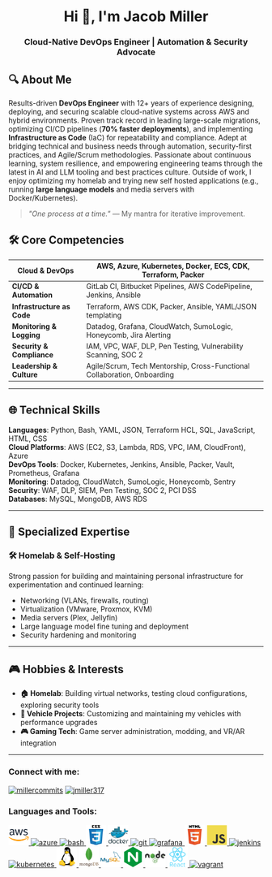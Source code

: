 <h1 align="center">Hi 👋, I'm Jacob Miller</h1>
<h3 align="center">Cloud-Native DevOps Engineer | Automation & Security Advocate</h3>

## 🔍 About Me  
Results-driven **DevOps Engineer** with 12+ years of experience designing, deploying, and securing scalable cloud-native systems across AWS and hybrid environments. Proven track record in leading large-scale migrations, optimizing CI/CD pipelines (**70% faster deployments**), and implementing **Infrastructure as Code** (IaC) for repeatability and compliance. Adept at bridging technical and business needs through automation, security-first practices, and Agile/Scrum methodologies. Passionate about continuous learning, system resilience, and empowering engineering teams through the latest in AI and LLM tooling and best practices culture. Outside of work, I enjoy optimizing my homelab and trying new self hosted applications (e.g., running **large language models** and media servers with Docker/Kubernetes).
> *"One process at a time."* — My mantra for iterative improvement.

## 🛠️ Core Competencies

| **Cloud & DevOps**       | AWS, Azure, Kubernetes, Docker, ECS, CDK, Terraform, Packer |
|---------------------------|-------------------------------------------------------------|
| **CI/CD & Automation**    | GitLab CI, Bitbucket Pipelines, AWS CodePipeline, Jenkins, Ansible |
| **Infrastructure as Code**| Terraform, AWS CDK, Packer, Ansible, YAML/JSON templating |
| **Monitoring & Logging**  | Datadog, Grafana, CloudWatch, SumoLogic, Honeycomb, Jira Alerting |
| **Security & Compliance** | IAM, VPC, WAF, DLP, Pen Testing, Vulnerability Scanning, SOC 2 |
| **Leadership & Culture**  | Agile/Scrum, Tech Mentorship, Cross-Functional Collaboration, Onboarding |

---

## 🌐 Technical Skills

**Languages**: Python, Bash, YAML, JSON, Terraform HCL, SQL, JavaScript, HTML, CSS  
**Cloud Platforms**: AWS (EC2, S3, Lambda, RDS, VPC, IAM, CloudFront), Azure  
**DevOps Tools**: Docker, Kubernetes, Jenkins, Ansible, Packer, Vault, Prometheus, Grafana  
**Monitoring**: Datadog, CloudWatch, SumoLogic, Honeycomb, Sentry  
**Security**: WAF, DLP, SIEM, Pen Testing, SOC 2, PCI DSS  
**Databases**: MySQL, MongoDB, AWS RDS  

---

## 🎯 Specialized Expertise

### 🛠️ Homelab & Self-Hosting
Strong passion for building and maintaining personal infrastructure for experimentation and continued learning:
- Networking (VLANs, firewalls, routing)
- Virtualization (VMware, Proxmox, KVM)
- Media servers (Plex, Jellyfin)
- Large language model fine tuning and deployment
- Security hardening and monitoring
---

## 🎮 Hobbies & Interests

- **🏠 Homelab**: Building virtual networks, testing cloud configurations, exploring security tools  
- **🚗 Vehicle Projects**: Customizing and maintaining my vehicles with performance upgrades  
- **🎮 Gaming Tech**: Game server administration, modding, and VR/AR integration

---
<h3 align="left">Connect with me:</h3>
<p align="left">
<a href="https://twitter.com/millercommits" target="blank"><img align="center" src="https://raw.githubusercontent.com/rahuldkjain/github-profile-readme-generator/master/src/images/icons/Social/twitter.svg" alt="millercommits" height="30" width="40" /></a>
<a href="https://linkedin.com/in/jmiller317" target="blank"><img align="center" src="https://raw.githubusercontent.com/rahuldkjain/github-profile-readme-generator/master/src/images/icons/Social/linked-in-alt.svg" alt="jmiller317" height="30" width="40" /></a>
</p>

<h3 align="left">Languages and Tools:</h3>
<p align="left"> <a href="https://aws.amazon.com" target="_blank" rel="noreferrer"> <img src="https://raw.githubusercontent.com/devicons/devicon/master/icons/amazonwebservices/amazonwebservices-original-wordmark.svg" alt="aws" width="40" height="40"/> </a> <a href="https://azure.microsoft.com/en-in/" target="_blank" rel="noreferrer"> <img src="https://www.vectorlogo.zone/logos/microsoft_azure/microsoft_azure-icon.svg" alt="azure" width="40" height="40"/> </a> <a href="https://www.gnu.org/software/bash/" target="_blank" rel="noreferrer"> <img src="https://www.vectorlogo.zone/logos/gnu_bash/gnu_bash-icon.svg" alt="bash" width="40" height="40"/> </a> <a href="https://www.w3schools.com/css/" target="_blank" rel="noreferrer"> <img src="https://raw.githubusercontent.com/devicons/devicon/master/icons/css3/css3-original-wordmark.svg" alt="css3" width="40" height="40"/> </a> <a href="https://www.docker.com/" target="_blank" rel="noreferrer"> <img src="https://raw.githubusercontent.com/devicons/devicon/master/icons/docker/docker-original-wordmark.svg" alt="docker" width="40" height="40"/> </a> <a href="https://git-scm.com/" target="_blank" rel="noreferrer"> <img src="https://www.vectorlogo.zone/logos/git-scm/git-scm-icon.svg" alt="git" width="40" height="40"/> </a> <a href="https://grafana.com" target="_blank" rel="noreferrer"> <img src="https://www.vectorlogo.zone/logos/grafana/grafana-icon.svg" alt="grafana" width="40" height="40"/> </a> <a href="https://www.w3.org/html/" target="_blank" rel="noreferrer"> <img src="https://raw.githubusercontent.com/devicons/devicon/master/icons/html5/html5-original-wordmark.svg" alt="html5" width="40" height="40"/> </a> <a href="https://developer.mozilla.org/en-US/docs/Web/JavaScript" target="_blank" rel="noreferrer"> <img src="https://raw.githubusercontent.com/devicons/devicon/master/icons/javascript/javascript-original.svg" alt="javascript" width="40" height="40"/> </a> <a href="https://www.jenkins.io" target="_blank" rel="noreferrer"> <img src="https://www.vectorlogo.zone/logos/jenkins/jenkins-icon.svg" alt="jenkins" width="40" height="40"/> </a> <a href="https://kubernetes.io" target="_blank" rel="noreferrer"> <img src="https://www.vectorlogo.zone/logos/kubernetes/kubernetes-icon.svg" alt="kubernetes" width="40" height="40"/> </a> <a href="https://www.linux.org/" target="_blank" rel="noreferrer"> <img src="https://raw.githubusercontent.com/devicons/devicon/master/icons/linux/linux-original.svg" alt="linux" width="40" height="40"/> </a> <a href="https://www.mongodb.com/" target="_blank" rel="noreferrer"> <img src="https://raw.githubusercontent.com/devicons/devicon/master/icons/mongodb/mongodb-original-wordmark.svg" alt="mongodb" width="40" height="40"/> </a> <a href="https://www.mysql.com/" target="_blank" rel="noreferrer"> <img src="https://raw.githubusercontent.com/devicons/devicon/master/icons/mysql/mysql-original-wordmark.svg" alt="mysql" width="40" height="40"/> </a> <a href="https://www.nginx.com" target="_blank" rel="noreferrer"> <img src="https://raw.githubusercontent.com/devicons/devicon/master/icons/nginx/nginx-original.svg" alt="nginx" width="40" height="40"/> </a> <a href="https://nodejs.org" target="_blank" rel="noreferrer"> <img src="https://raw.githubusercontent.com/devicons/devicon/master/icons/nodejs/nodejs-original-wordmark.svg" alt="nodejs" width="40" height="40"/> </a> <a href="https://reactjs.org/" target="_blank" rel="noreferrer"> <img src="https://raw.githubusercontent.com/devicons/devicon/master/icons/react/react-original-wordmark.svg" alt="react" width="40" height="40"/> </a> <a href="https://www.vagrantup.com/" target="_blank" rel="noreferrer"> <img src="https://www.vectorlogo.zone/logos/vagrantup/vagrantup-icon.svg" alt="vagrant" width="40" height="40"/> </a> </p>
